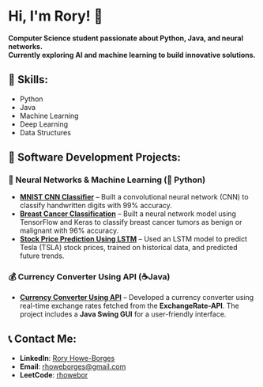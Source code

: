 # Hi, I'm Rory! 👋

**Computer Science student passionate about Python, Java, and neural networks.  
Currently exploring AI and machine learning to build innovative solutions.**

## 🚀 Skills:
- Python
- Java
- Machine Learning
- Deep Learning
- Data Structures

## 🚀 Software Development Projects:

### 🧠 Neural Networks & Machine Learning (🐍 Python)
- **[MNIST CNN Classifier](https://github.com/rhb140/MNIST-CNN)** – Built a convolutional neural network (CNN) to classify handwritten digits with 99% accuracy.
- **[Breast Cancer Classification](https://github.com/rhb140/Breast-Cancer-Classification-NN)** – Built a neural network model using TensorFlow and Keras to classify breast cancer tumors as benign or malignant with 96% accuracy.
- **[Stock Price Prediction Using LSTM](https://github.com/rhb140/Stock-Price-Prediction-LSTM)** – Used an LSTM model to predict Tesla (TSLA) stock prices, trained on historical data, and predicted future trends.

### 💰 **Currency Converter Using API** (☕Java)
- **[Currency Converter Using API](https://github.com/rhb140/Currency-Converter-Using-API)** – Developed a currency converter using real-time exchange rates fetched from the **ExchangeRate-API**. The project includes a **Java Swing GUI** for a user-friendly interface.

## 📞 Contact Me:
- **LinkedIn**: [Rory Howe-Borges](https://www.linkedin.com/in/rory-howe-borges-33b470347)
- **Email**: [rhoweborges@gmail.com](mailto:rhoweborges@gmail.com)
- **LeetCode**: [rhowebor](https://leetcode.com/u/rhowebor/)

